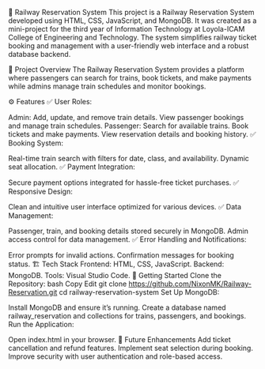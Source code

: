 🚄 Railway Reservation System
This project is a Railway Reservation System developed using HTML, CSS, JavaScript, and MongoDB. It was created as a mini-project for the third year of Information Technology at Loyola-ICAM College of Engineering and Technology. The system simplifies railway ticket booking and management with a user-friendly web interface and a robust database backend.

🌟 Project Overview
The Railway Reservation System provides a platform where passengers can search for trains, book tickets, and make payments while admins manage train schedules and monitor bookings.

⚙️ Features
✅ User Roles:

Admin:
Add, update, and remove train details.
View passenger bookings and manage train schedules.
Passenger:
Search for available trains.
Book tickets and make payments.
View reservation details and booking history.
✅ Booking System:

Real-time train search with filters for date, class, and availability.
Dynamic seat allocation.
✅ Payment Integration:

Secure payment options integrated for hassle-free ticket purchases.
✅ Responsive Design:

Clean and intuitive user interface optimized for various devices.
✅ Data Management:

Passenger, train, and booking details stored securely in MongoDB.
Admin access control for data management.
✅ Error Handling and Notifications:

Error prompts for invalid actions.
Confirmation messages for booking status.
🏗️ Tech Stack
Frontend: HTML, CSS, JavaScript.
Backend: MongoDB.
Tools: Visual Studio Code.
🚀 Getting Started
Clone the Repository:
bash
Copy
Edit
git clone https://github.com/NixonMK/Railway-Reservation.git
cd railway-reservation-system
Set Up MongoDB:

Install MongoDB and ensure it’s running.
Create a database named railway_reservation and collections for trains, passengers, and bookings.
Run the Application:

Open index.html in your browser.
📌 Future Enhancements
Add ticket cancellation and refund features.
Implement seat selection during booking.
Improve security with user authentication and role-based access.
